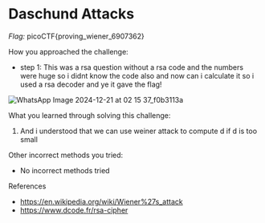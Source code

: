 # Daschund Attacks

*Flag:* picoCTF{proving_wiener_6907362}

How you approached the challenge:

- step 1: This was a rsa question without a rsa code and the numbers were huge so i didnt know the code also and now can i calculate it so i used a rsa decoder and ye it gave the flag!

![WhatsApp Image 2024-12-21 at 02 15 37_f0b3113a](https://github.com/user-attachments/assets/3cb65b4a-9cfb-4e81-bad6-8f9bf5f3d401)

What you learned through solving this challenge:

1. And i understood that we can use weiner attack to compute d if d is too small

Other incorrect methods you tried:

- No incorrect methods tried

References

- https://en.wikipedia.org/wiki/Wiener%27s_attack
- https://www.dcode.fr/rsa-cipher
